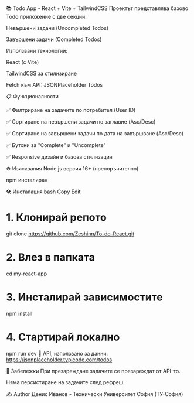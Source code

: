 📚 Todo App - React + Vite + TailwindCSS
Проектът представлява базово Todo приложение с две секции:

Невършени задачи (Uncompleted Todos)

Завършени задачи (Completed Todos)

Използвани технологии:

React (с Vite)

TailwindCSS за стилизиране

Fetch към API: JSONPlaceholder Todos

📋 Функционалности

✅ Филтриране на задачите по потребител (User ID)

✅ Сортиране на невършени задачи по заглавие (Asc/Desc)

✅ Сортиране на завършени задачи по дата на завършване (Asc/Desc)

✅ Бутони за "Complete" и "Uncomplete"

✅ Responsive дизайн и базова стилизация

⚙️ Изисквания
Node.js версия 16+ (препоръчително)

npm инсталиран

🛠️ Инсталация
bash
Copy
Edit
# 1. Клонирай репото
git clone https://github.com/Zeshinn/To-do-React.git

# 2. Влез в папката
cd my-react-app

# 3. Инсталирай зависимостите
npm install

# 4. Стартирай локално
npm run dev
🔗 API, използвано за данни:
https://jsonplaceholder.typicode.com/todos

🧹 Забележки
При презареждане задачите се презареждат от API-то.

Няма персистиране на задачите след рефреш.

✍️ Author
Денис Иванов - Технически Университет София (ТУ-София)

